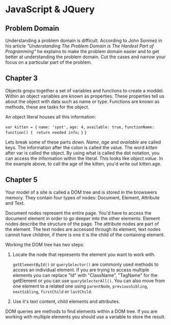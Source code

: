 # JavaScript & JQuery #
## Problem Domain ##

Understanding a problem domain is difficult. According to John Sonmez in his article *"Understanding The Problem Domain is The Hardest Part of Programming"* he explains to make the problem domain easier and to get better at understanding the problem domain. Cut the cases and narrow your focus on a particular part of the problem. 



## Chapter 3 ##

Objects gropu together a set of variables and functions to create a moddel. Within an object variables are known as properties. These properties tell us about the object with data such as name or type. Functions are known as methods, these are tasks for the object. 

An object literal houses all this information: 

`var kitten = {`
    `name: 'spot',`
    `age: 4,`
    `available: true,`
    `functionName: function() {`
       ` return needed info;`
    `}`
`}`

Lets break some of these parts down. *Name*, *age* and *available* are called keys. The information after the colon is called the value. The word *kitten* after var is called the object. By using what is called the dot notation, you can access the information within the literal. This looks like *object.value*. In the example above, to call the age of the kitten, you'd write out kitten.age.

## Chapter 5 ##

Your model of a site is called a DOM tree and is stored in the browswers memory. They contain four types of nodes: Document, Element, Attribute and Text. 

Document nodes represent the entire page. You'd have to access the document element in order to go deeper into the other elements. Element nodes describe the structure of the page. The attribute nodes are part of the element. The text nodes are accessed through its element, text nodes cannot have children, if there is one it is the child of the containing element. 

Working the DOM tree has two steps:

1. Locate the node that represents the element you want to work with. 

    `getElementById()` or `querySelector()` are commonly used methods to access an individual element. If you are trying to access multiple elements you can replace "Id" with "ClassName", "TagName" for the getElement or you can use `querySelectorAll()`. You can also move from one element to a related one using `parentNode`, `previousSibling`, `nextSibling`, `firstChild` or `lastChild`.
    
2. Use it's text content, child elements and attributes. 

    
DOM queries are methods to find elements within a DOM tree. If you are working with multiple elements you should use a variable to store the result. 